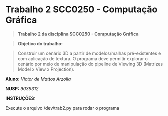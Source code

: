 
# Trabalho 2 SCC0250 - Computação Gráfica

>**Trabalho 2 da disciplina SCC0250 - Computação Gráfica**

>**Objetivo do trabalho:**

>Construir um cenário 3D a partir de modelos/malhas pré-existentes e com aplicação de
textura. O programa deve permitir explorar o cenário por meio de manipulação do pipeline
de Viewing 3D (Matrizes Model x View x Projection).


**Aluno:** *Victor de Mattos Arzolla*

**NUSP:** *9039312*

**INSTRUÇÕES:**

Execute o arquivo /dev/trab2.py para rodar o programa

